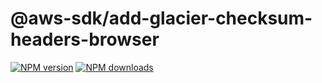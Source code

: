 # @aws-sdk/add-glacier-checksum-headers-browser

[![NPM version](https://img.shields.io/npm/v/@aws-sdk/add-glacier-checksum-headers-browser/preview.svg)](https://www.npmjs.com/package/@aws-sdk/add-glacier-checksum-headers-browser)
[![NPM downloads](https://img.shields.io/npm/dm/@aws-sdk/add-glacier-checksum-headers-browser.svg)](https://www.npmjs.com/package/@aws-sdk/add-glacier-checksum-headers-browser)
